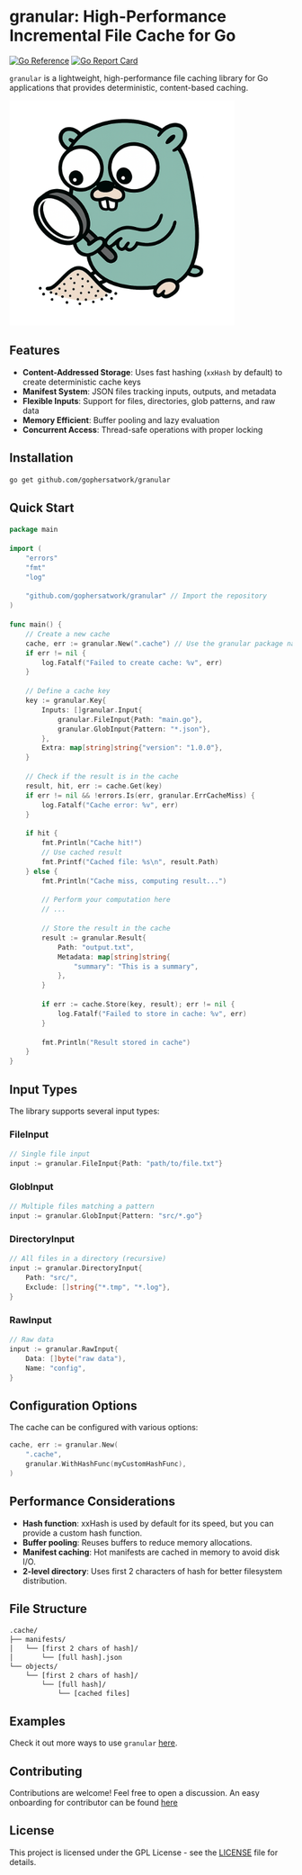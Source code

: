 # granular: High-Performance Incremental File Cache for Go

[![Go Reference](https://pkg.go.dev/badge/github.com/gophersatwork/granular.svg)](https://pkg.go.dev/github.com/gophersatwork/granular)
[![Go Report Card](https://goreportcard.com/badge/github.com/gophersatwork/granular)](https://goreportcard.com/report/github.com/gophersatwork/granular)

`granular` is a lightweight, high-performance file caching library for Go applications that provides deterministic, content-based caching.

<img src="assets/granular-alpha.png" width="400" height="400">

## Features

- **Content-Addressed Storage**: Uses fast hashing (`xxHash` by default) to create deterministic cache keys
- **Manifest System**: JSON files tracking inputs, outputs, and metadata
- **Flexible Inputs**: Support for files, directories, glob patterns, and raw data
- **Memory Efficient**: Buffer pooling and lazy evaluation
- **Concurrent Access**: Thread-safe operations with proper locking

## Installation

```bash
go get github.com/gophersatwork/granular
```

## Quick Start

```go
package main

import (
    "errors"
    "fmt"
    "log"

    "github.com/gophersatwork/granular" // Import the repository
)

func main() {
    // Create a new cache
    cache, err := granular.New(".cache") // Use the granular package name
    if err != nil {
        log.Fatalf("Failed to create cache: %v", err)
    }

    // Define a cache key
    key := granular.Key{
        Inputs: []granular.Input{
            granular.FileInput{Path: "main.go"},
            granular.GlobInput{Pattern: "*.json"},
        },
        Extra: map[string]string{"version": "1.0.0"},
    }

    // Check if the result is in the cache
    result, hit, err := cache.Get(key)
    if err != nil && !errors.Is(err, granular.ErrCacheMiss) {
        log.Fatalf("Cache error: %v", err)
    }

    if hit {
        fmt.Println("Cache hit!")
        // Use cached result
        fmt.Printf("Cached file: %s\n", result.Path)
    } else {
        fmt.Println("Cache miss, computing result...")
        
        // Perform your computation here
        // ...
        
        // Store the result in the cache
        result := granular.Result{
            Path: "output.txt",
            Metadata: map[string]string{
                "summary": "This is a summary",
            },
        }
        
        if err := cache.Store(key, result); err != nil {
            log.Fatalf("Failed to store in cache: %v", err)
        }
        
        fmt.Println("Result stored in cache")
    }
}
```

## Input Types

The library supports several input types:

### FileInput

```go
// Single file input
input := granular.FileInput{Path: "path/to/file.txt"}
```

### GlobInput

```go
// Multiple files matching a pattern
input := granular.GlobInput{Pattern: "src/*.go"}
```

### DirectoryInput

```go
// All files in a directory (recursive)
input := granular.DirectoryInput{
    Path: "src/",
    Exclude: []string{"*.tmp", "*.log"},
}
```

### RawInput

```go
// Raw data
input := granular.RawInput{
    Data: []byte("raw data"),
    Name: "config",
}
```

## Configuration Options

The cache can be configured with various options:

```go
cache, err := granular.New(
    ".cache",
    granular.WithHashFunc(myCustomHashFunc),
)
```

## Performance Considerations

- **Hash function**: xxHash is used by default for its speed, but you can provide a custom hash function.
- **Buffer pooling**: Reuses buffers to reduce memory allocations.
- **Manifest caching**: Hot manifests are cached in memory to avoid disk I/O.
- **2-level directory**: Uses first 2 characters of hash for better filesystem distribution.

## File Structure

```
.cache/
├── manifests/
│   └── [first 2 chars of hash]/
│       └── [full hash].json
└── objects/
    └── [first 2 chars of hash]/
        └── [full hash]/
            └── [cached files]
```

## Examples
Check it out more ways to use `granular` [here](examples.md).

## Contributing

Contributions are welcome! Feel free to open a discussion. An easy onboarding for contributor can be found [here](arch.md)

## License

This project is licensed under the GPL License - see the [LICENSE](LICENSE) file for details.